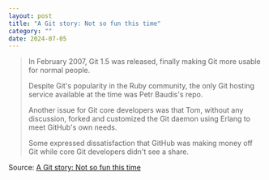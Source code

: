 ```yaml
---
layout: post
title: "A Git story: Not so fun this time"
category: ""
date: 2024-07-05
---
```


> In February 2007, Git 1.5 was released, finally making Git more usable for normal people.
> 
> Despite Git's popularity in the Ruby community, the only Git hosting service available at the time was Petr Baudis's repo.
> 
> Another issue for Git core developers was that Tom, without any discussion, forked and customized the Git daemon using Erlang to meet GitHub's own needs.
> 
> Some expressed dissatisfaction that GitHub was making money off Git while core Git developers didn't see a share.

Source: [A Git story: Not so fun this time](https://blog.brachiosoft.com/en/posts/git/)

